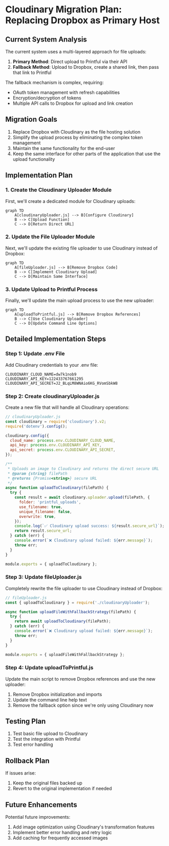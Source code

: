 # Cloudinary Migration Plan: Replacing Dropbox as Primary Host

## Current System Analysis

The current system uses a multi-layered approach for file uploads:

1. **Primary Method**: Direct upload to Printful via their API
2. **Fallback Method**: Upload to Dropbox, create a shared link, then pass that link to Printful

The fallback mechanism is complex, requiring:
- OAuth token management with refresh capabilities
- Encryption/decryption of tokens
- Multiple API calls to Dropbox for upload and link creation

## Migration Goals

1. Replace Dropbox with Cloudinary as the file hosting solution
2. Simplify the upload process by eliminating the complex token management
3. Maintain the same functionality for the end-user
4. Keep the same interface for other parts of the application that use the upload functionality

## Implementation Plan

### 1. Create the Cloudinary Uploader Module

First, we'll create a dedicated module for Cloudinary uploads:

```mermaid
graph TD
    A[cloudinaryUploader.js] --> B[Configure Cloudinary]
    B --> C[Upload Function]
    C --> D[Return Direct URL]
```

### 2. Update the File Uploader Module

Next, we'll update the existing file uploader to use Cloudinary instead of Dropbox:

```mermaid
graph TD
    A[fileUploader.js] --> B[Remove Dropbox Code]
    B --> C[Implement Cloudinary Upload]
    C --> D[Maintain Same Interface]
```

### 3. Update Upload to Printful Process

Finally, we'll update the main upload process to use the new uploader:

```mermaid
graph TD
    A[uploadToPrintful.js] --> B[Remove Dropbox References]
    B --> C[Use Cloudinary Uploader]
    C --> D[Update Command Line Options]
```

## Detailed Implementation Steps

### Step 1: Update .env File

Add Cloudinary credentials to your .env file:

```
CLOUDINARY_CLOUD_NAME=dw7k1nob9
CLOUDINARY_API_KEY=122433767661295
CLOUDINARY_API_SECRET=J2_BLqLM8WNAio6KG_RVomSbkW8
```

### Step 2: Create cloudinaryUploader.js

Create a new file that will handle all Cloudinary operations:

```javascript
// cloudinaryUploader.js
const cloudinary = require('cloudinary').v2;
require('dotenv').config();

cloudinary.config({
  cloud_name: process.env.CLOUDINARY_CLOUD_NAME,
  api_key: process.env.CLOUDINARY_API_KEY,
  api_secret: process.env.CLOUDINARY_API_SECRET,
});

/**
 * Uploads an image to Cloudinary and returns the direct secure URL
 * @param {string} filePath
 * @returns {Promise<string>} secure URL
 */
async function uploadToCloudinary(filePath) {
  try {
    const result = await cloudinary.uploader.upload(filePath, {
      folder: 'printful_uploads',
      use_filename: true,
      unique_filename: false,
      overwrite: true,
    });
    console.log(`✅ Cloudinary upload success: ${result.secure_url}`);
    return result.secure_url;
  } catch (err) {
    console.error(`❌ Cloudinary upload failed: ${err.message}`);
    throw err;
  }
}

module.exports = { uploadToCloudinary };
```

### Step 3: Update fileUploader.js

Completely rewrite the file uploader to use Cloudinary instead of Dropbox:

```javascript
// fileUploader.js
const { uploadToCloudinary } = require('./cloudinaryUploader');

async function uploadFileWithFallbackStrategy(filePath) {
  try {
    return await uploadToCloudinary(filePath);
  } catch (err) {
    console.error(`❌ Cloudinary upload failed: ${err.message}`);
    throw err;
  }
}

module.exports = { uploadFileWithFallbackStrategy };
```

### Step 4: Update uploadToPrintful.js

Update the main script to remove Dropbox references and use the new uploader:

1. Remove Dropbox initialization and imports
2. Update the command line help text
3. Remove the fallback option since we're only using Cloudinary now

## Testing Plan

1. Test basic file upload to Cloudinary
2. Test the integration with Printful
3. Test error handling

## Rollback Plan

If issues arise:
1. Keep the original files backed up
2. Revert to the original implementation if needed

## Future Enhancements

Potential future improvements:
1. Add image optimization using Cloudinary's transformation features
2. Implement better error handling and retry logic
3. Add caching for frequently accessed images